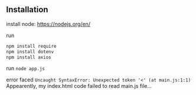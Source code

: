 ## Installation

install node: https://nodejs.org/en/

run 
```bash
npm install require
npm install dotenv
npm install axios
```

run `node app.js`

error faced
`Uncaught SyntaxError: Unexpected token '<' (at main.js:1:1)` 
Appearently, my index.html code failed to read main.js file...
